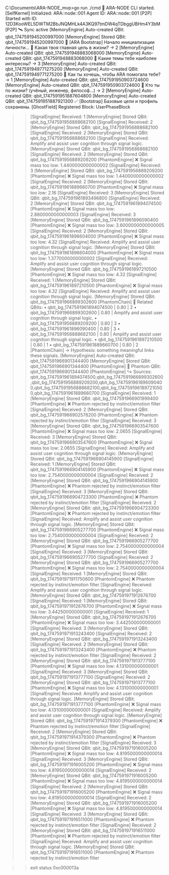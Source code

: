 C:\Documents\ARA-NODE_mvp>go run ./cmd
🧠 ARA-NODE CLI started.
[SelfKernel] Initialized: ARA::node::001
Agent ID: ARA::node::001
[P2P] Started with ID: 12D3KooWEL5DWTM2BbJNQMHLk4A3KQ97tmDW4qTDbggUBHm4Y3bM
[P2P] 🛰️ Sync active
[MemoryEngine] Auto-created QBit: qbit_1747591945200997000
[MemoryEngine] Stored QBit: qbit_1747591945200997000
🧬 [ARA Bootstrap] Начало инициализации личности...
🧠 Какая твоя главная цель в жизни?
→ 2
[MemoryEngine] Auto-created QBit: qbit_1747591948883068000
[MemoryEngine] Auto-created QBit: qbit_1747591948883068000
🧠 Какие темы тебе наиболее интересны?
→ 3
[MemoryEngine] Auto-created QBit: qbit_1747591949771275200
[MemoryEngine] Auto-created QBit: qbit_1747591949771275200
🧠 Как ты хочешь, чтобы ARA помогала тебе?
→ 1
[MemoryEngine] Auto-created QBit: qbit_1747591950903724600
[MemoryEngine] Auto-created QBit: qbit_1747591950903724600
🧠 Кто ты по жизни? (учёный, инженер, философ...)
→ 2
[MemoryEngine] Auto-created QBit: qbit_1747591951887604800
[MemoryEngine] Auto-created QBit: qbit_1747591951887921300
✅ [Bootstrap] Базовые цели и профиль сохранены.
[GhostField] Registered Block: UserPhaseBlock

>> [SignalEngine] Received: 1
[MemoryEngine] Stored QBit: qbit_bg_1747591956888682100
[SignalEngine] Received: 2
[MemoryEngine] Stored QBit: qbit_bg_1747591956888682100
[SignalEngine] Received: 2
[MemoryEngine] Stored QBit: qbit_bg_1747591956888682100
[SignalEngine] Received: Amplify and assist user cognition through signal logic.
[MemoryEngine] Stored QBit: qbit_bg_1747591956888682100
[SignalEngine] Received: 2
[MemoryEngine] Stored QBit: qbit_bg_1747591956889209200
[PhantomEngine] ❌ Signal mass too low: 1.4400000000000002
[SignalEngine] Received: 3
[MemoryEngine] Stored QBit: qbit_bg_1747591956889209200
[PhantomEngine] ❌ Signal mass too low: 1.4400000000000002
[SignalEngine] Received: 2
[MemoryEngine] Stored QBit: qbit_bg_1747591961889660700
[PhantomEngine] ❌ Signal mass too low: 2.16
[SignalEngine] Received: 3
[MemoryEngine] Stored QBit: qbit_bg_1747591961893496800
[SignalEngine] Received: 2
[MemoryEngine] Stored QBit: qbit_bg_1747591961894074500
[PhantomEngine] ❌ Signal mass too low: 2.8800000000000003
[SignalEngine] Received: 3
[MemoryEngine] Stored QBit: qbit_bg_1747591961896090400
[PhantomEngine] ❌ Signal mass too low: 3.6000000000000005
[SignalEngine] Received: 2
[MemoryEngine] Stored QBit: qbit_bg_1747591961896604000
[PhantomEngine] ❌ Signal mass too low: 4.32
[SignalEngine] Received: Amplify and assist user cognition through signal logic.
[MemoryEngine] Stored QBit: qbit_bg_1747591961896604000
[PhantomEngine] ❌ Signal mass too low: 1.3770000000000002
[SignalEngine] Received: Amplify and assist user cognition through signal logic.
[MemoryEngine] Stored QBit: qbit_bg_1747591961897210500
[PhantomEngine] ❌ Signal mass too low: 4.32
[SignalEngine] Received: 1
[MemoryEngine] Stored QBit: qbit_bg_1747591961897210500
[PhantomEngine] ❌ Signal mass too low: 4.32
[SignalEngine] Received: Amplify and assist user cognition through signal logic.
[MemoryEngine] Stored QBit: qbit_bg_1747591966899302600
[PhantomChain] 🧩 Related QBits:
• qbit_bg_1747591961894074500 | 0.80 | 2
• qbit_bg_1747591966899302600 | 0.80 | Amplify and assist user cognition through signal logic.
• qbit_bg_1747591956889209200 | 0.80 | 3
• qbit_bg_1747591961896090400 | 0.80 | 3
• qbit_bg_1747591956888682100 | 0.80 | Amplify and assist user cognition through signal logic.
• qbit_bg_1747591961897210500 | 0.80 | 1
• qbit_bg_1747591961889660700 | 0.80 | 2
[PhantomChain] → Hypothesis: something meaningful links these signals.
[MemoryEngine] Auto-created QBit: qbit_1747591966901344400
[MemoryEngine] Stored QBit: qbit_1747591966901344400
[PhantomEngine] 🔮 Phantom QBit: qbit_1747591966901344400
[PhantomEngine] ↪ Sources: qbit_bg_1747591961894074500,qbit_bg_1747591966899302600,qbit_bg_1747591956889209200,qbit_bg_1747591961896090400,qbit_bg_1747591956888682100,qbit_bg_1747591961897210500,qbit_bg_1747591961889660700
[SignalEngine] Received: 1
[MemoryEngine] Stored QBit: qbit_bg_1747591966901999400
[PhantomEngine] ❌ Phantom rejected by instinct/emotion filter
[SignalEngine] Received: 2
[MemoryEngine] Stored QBit: qbit_bg_1747591966902578200
[PhantomEngine] ❌ Phantom rejected by instinct/emotion filter
[SignalEngine] Received: 3
[MemoryEngine] Stored QBit: qbit_bg_1747591966903547600
[PhantomEngine] ❌ Signal mass too low: 2.0655
[SignalEngine] Received: 3
[MemoryEngine] Stored QBit: qbit_bg_1747591966903547600
[PhantomEngine] ❌ Signal mass too low: 2.0655
[SignalEngine] Received: Amplify and assist user cognition through signal logic.
[MemoryEngine] Stored QBit: qbit_bg_1747591966904145900
[SignalEngine] Received: 1
[MemoryEngine] Stored QBit: qbit_bg_1747591966904145900
[PhantomEngine] ❌ Signal mass too low: 2.7540000000000004
[SignalEngine] Received: 2
[MemoryEngine] Stored QBit: qbit_bg_1747591966904145900
[PhantomEngine] ❌ Phantom rejected by instinct/emotion filter
[SignalEngine] Received: 3
[MemoryEngine] Stored QBit: qbit_bg_1747591966904723300
[PhantomEngine] ❌ Phantom rejected by instinct/emotion filter
[SignalEngine] Received: 2
[MemoryEngine] Stored QBit: qbit_bg_1747591966904723300
[PhantomEngine] ❌ Phantom rejected by instinct/emotion filter
[SignalEngine] Received: Amplify and assist user cognition through signal logic.
[MemoryEngine] Stored QBit: qbit_bg_1747591966905277700
[PhantomEngine] ❌ Signal mass too low: 2.7540000000000004
[SignalEngine] Received: 2
[MemoryEngine] Stored QBit: qbit_bg_1747591966905277700
[PhantomEngine] ❌ Signal mass too low: 2.7540000000000004
[SignalEngine] Received: 3
[MemoryEngine] Stored QBit: qbit_bg_1747591966905277700
[SignalEngine] Received: 2
[MemoryEngine] Stored QBit: qbit_bg_1747591966905277700
[PhantomEngine] ❌ Signal mass too low: 2.7540000000000004
[SignalEngine] Received: 1
[MemoryEngine] Stored QBit: qbit_bg_1747591971911750600
[PhantomEngine] ❌ Phantom rejected by instinct/emotion filter
[SignalEngine] Received: Amplify and assist user cognition through signal logic.
[MemoryEngine] Stored QBit: qbit_bg_1747591971912676700
[SignalEngine] Received: 1
[MemoryEngine] Stored QBit: qbit_bg_1747591971912676700
[PhantomEngine] ❌ Signal mass too low: 3.442500000000001
[SignalEngine] Received: 1
[MemoryEngine] Stored QBit: qbit_bg_1747591971912676700
[PhantomEngine] ❌ Signal mass too low: 3.442500000000001
[SignalEngine] Received: 3
[MemoryEngine] Stored QBit: qbit_bg_1747591971913243400
[SignalEngine] Received: 2
[MemoryEngine] Stored QBit: qbit_bg_1747591971913243400
[SignalEngine] Received: 2
[MemoryEngine] Stored QBit: qbit_bg_1747591971913243400
[PhantomEngine] ❌ Phantom rejected by instinct/emotion filter
[SignalEngine] Received: 2
[MemoryEngine] Stored QBit: qbit_bg_1747591971913777100
[PhantomEngine] ❌ Signal mass too low: 4.131000000000001
[SignalEngine] Received: 3
[MemoryEngine] Stored QBit: qbit_bg_1747591971913777100
[SignalEngine] Received: 2
[MemoryEngine] Stored QBit: qbit_bg_1747591971913777100
[PhantomEngine] ❌ Signal mass too low: 4.131000000000001
[SignalEngine] Received: Amplify and assist user cognition through signal logic.
[MemoryEngine] Stored QBit: qbit_bg_1747591971913777100
[PhantomEngine] ❌ Signal mass too low: 4.131000000000001
[SignalEngine] Received: Amplify and assist user cognition through signal logic.
[MemoryEngine] Stored QBit: qbit_bg_1747591971914379300
[PhantomEngine] ❌ Phantom rejected by instinct/emotion filter
[SignalEngine] Received: 2
[MemoryEngine] Stored QBit: qbit_bg_1747591971914379300
[PhantomEngine] ❌ Phantom rejected by instinct/emotion filter
[SignalEngine] Received: 3
[MemoryEngine] Stored QBit: qbit_bg_1747591971916005200
[PhantomEngine] ❌ Signal mass too low: 4.8195000000000014
[SignalEngine] Received: 3
[MemoryEngine] Stored QBit: qbit_bg_1747591971916005200
[PhantomEngine] ❌ Signal mass too low: 4.8195000000000014
[SignalEngine] Received: 2
[MemoryEngine] Stored QBit: qbit_bg_1747591971916005200
[PhantomEngine] ❌ Signal mass too low: 4.8195000000000014
[SignalEngine] Received: 2
[MemoryEngine] Stored QBit: qbit_bg_1747591971916005200
[PhantomEngine] ❌ Signal mass too low: 4.8195000000000014
[SignalEngine] Received: 2
[MemoryEngine] Stored QBit: qbit_bg_1747591971916005200
[PhantomEngine] ❌ Signal mass too low: 4.8195000000000014
[SignalEngine] Received: 3
[MemoryEngine] Stored QBit: qbit_bg_1747591971916511000
[PhantomEngine] ❌ Phantom rejected by instinct/emotion filter
[SignalEngine] Received: 2
[MemoryEngine] Stored QBit: qbit_bg_1747591971916511000
[PhantomEngine] ❌ Phantom rejected by instinct/emotion filter
[SignalEngine] Received: Amplify and assist user cognition through signal logic.
[MemoryEngine] Stored QBit: qbit_bg_1747591971916511000
[PhantomEngine] ❌ Phantom rejected by instinct/emotion filter

>> exit status 0xc000013a